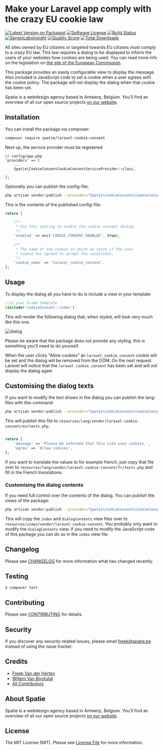 # Make your Laravel app comply with the crazy EU cookie law

[![Latest Version on Packagist](https://img.shields.io/packagist/v/spatie/laravel-cookie-consent.svg?style=flat-square)](https://packagist.org/packages/spatie/laravel-cookie-consent)
[![Software License](https://img.shields.io/badge/license-MIT-brightgreen.svg?style=flat-square)](LICENSE.md)
[![Build Status](https://img.shields.io/travis/spatie/laravel-cookie-consent/master.svg?style=flat-square)](https://travis-ci.org/spatie/laravel-cookie-consent)
[![SensioLabsInsight](https://img.shields.io/sensiolabs/i/a3d7dae9-73fc-4a7d-9b6a-9a252233652c.svg?style=flat-square)](https://insight.sensiolabs.com/projects/a3d7dae9-73fc-4a7d-9b6a-9a252233652c)
[![Quality Score](https://img.shields.io/scrutinizer/g/spatie/laravel-cookie-consent.svg?style=flat-square)](https://scrutinizer-ci.com/g/spatie/laravel-cookie-consent)
[![Total Downloads](https://img.shields.io/packagist/dt/spatie/laravel-cookie-consent.svg?style=flat-square)](https://packagist.org/packages/spatie/laravel-cookie-consent)

All sites owned by EU citizens or targeted towards EU citizens must comply to a crazy EU law. This law requires a dialog to be displayed to inform the users of your websites how cookies are being used. You can read more info on the legislation on [the site of the European Commission](http://ec.europa.eu/ipg/basics/legal/cookies/index_en.htm#section_2).

This package provides an easily configurable view to display the message. Also included is JavaScript code to set a cookie when a user agrees with the cookie policy. The package will not display the dialog when that cookie has been set.

Spatie is a webdesign agency based in Antwerp, Belgium. You'll find an overview of all our open source projects [on our website](https://spatie.be/opensource).

## Installation

You can install the package via composer:

``` bash
composer require spatie/laravel-cookie-consent
```

Next up, the service provider must be registered:

```
// config/app.php
'providers' => [
    ...
    Spatie\CookieConsentCookieConsentServiceProvider::class,

];
```

Optionally you can publish the config-file:

```bash
php artisan vendor:publish --provider="Spatie\CookieConsent\CookieConsentServiceProvider" --tag="config"
```

This is the contents of the published config-file:

```php
return [

    /**
     * Use this setting to enable the cookie consent dialog.
     */
    'enabled' => env('COOKIE_CONSENT_ENABLED', true),
    
    /**
     * The name of the cookie in which we store if the user
     * cookie has agreed to accept the conditions.
     */
    'cookie_name' => 'laravel_cookie_consent',
];
```

## Usage

To display the dialog all you have to do is include a view in your template

```php
//in your blade template
@include('cookieConsent::index')
```

This will render the following dialog that, when styled, will look very much like this one.

![dialog](https://spatie.github.io/laravel-cookie-consent/images/dialog.png)
 
Please be aware that the package does not provide any styling, this is something you'll need to do yourself.

When the user clicks "Allow cookies" an `laravel_cookie_consent` cookie will be set and the dialog will be removed from the DOM. On the next request Laravel will notice that the `laravel_cookie_consent` has been set and will not display the dialog again

## Customising the dialog texts

If you want to modify the text shown in the dialog you can publish the lang-files with this command:

```bash
php artisan vendor:publish --provider="Spatie\CookieConsent\CookieConsentServiceProvider" --tag="lang"
```

This will publish this file to `resources/lang/vendor/laravel-cookie-consent/en/texts.php`.

 ```php
 
 return [
     'message' => 'Please be informed that this site uses cookies.',
     'agree' => 'Allow cookies',
 ];
 ```
 
 If you want to translate the values to for example french, just copy that file over to `resources/lang/vendor/laravel-cookie-consent/fr/texts.php` and fill in the French translations.
 
### Customising the dialog contents

If you need full control over the contents of the dialog. You can publish the views of the package:

```bash
php artisan vendor:publish --provider="Spatie\CookieConsent\CookieConsentServiceProvider" --tag="views"
```

This will copy the `index` and `dialogContents` view files over to `resources/views/vendor/laravel-cookie-consent`. You probably only want to modify the `dialogContents` view. If you need to modify the JavaScript code of this package you can do so in the `index` view file.

## Changelog

Please see [CHANGELOG](CHANGELOG.md) for more information what has changed recently.

## Testing

``` bash
$ composer test
```

## Contributing

Please see [CONTRIBUTING](CONTRIBUTING.md) for details.

## Security

If you discover any security related issues, please email freek@spatie.be instead of using the issue tracker.

## Credits

- [Freek Van der Herten](https://github.com/freekmurze)
- [Willem Van Bockstal](https://github.com/willemvb)
- [All Contributors](../../contributors)

## About Spatie
Spatie is a webdesign agency based in Antwerp, Belgium. You'll find an overview of all our open source projects [on our website](https://spatie.be/opensource).

## License

The MIT License (MIT). Please see [License File](LICENSE.md) for more information.
